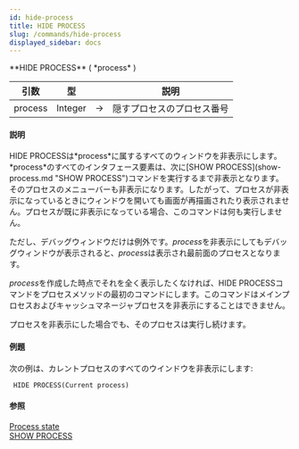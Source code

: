 ```yaml
---
id: hide-process
title: HIDE PROCESS
slug: /commands/hide-process
displayed_sidebar: docs
---
```


<!--REF #_command_.HIDE PROCESS.Syntax-->**HIDE PROCESS** ( *process* )<!-- END REF-->
<!--REF #_command_.HIDE PROCESS.Params-->
| 引数 | 型 |  | 説明 |
| --- | --- | --- | --- |
| process | Integer | &rarr; | 隠すプロセスのプロセス番号 |

<!-- END REF-->

#### 説明 

<!--REF #_command_.HIDE PROCESS.Summary-->HIDE PROCESSは*process*に属するすべてのウィンドウを非表示にします。<!-- END REF-->*process*のすべてのインタフェース要素は、次に[SHOW PROCESS](show-process.md "SHOW PROCESS")コマンドを実行するまで非表示となります。そのプロセスのメニューバーも非表示になります。したがって、プロセスが非表示になっているときにウィンドウを開いても画面が再描画されたり表示されません。プロセスが既に非表示になっている場合、このコマンドは何も実行しません。

ただし、デバッグウィンドウだけは例外です。*process*を非表示にしてもデバッグウィンドウが表示されると、*process*は表示され最前面のプロセスとなります。

*process*を作成した時点でそれを全く表示したくなければ、HIDE PROCESSコマンドをプロセスメソッドの最初のコマンドにします。このコマンドはメインプロセスおよびキャッシュマネージャプロセスを非表示にすることはできません。

プロセスを非表示にした場合でも、そのプロセスは実行し続けます。

#### 例題 

次の例は、カレントプロセスのすべてのウインドウを非表示にします:

```4d
 HIDE PROCESS(Current process)
```

#### 参照 

[Process state](process-state.md)  
[SHOW PROCESS](show-process.md)  